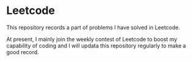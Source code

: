 # Leetcode
This repository records a part of problems I have solved in Leetcode.

At present, I mainly join the weekly contest of Leetcode to boost my capability of coding and I will updata this repository regularly to make a good record.

